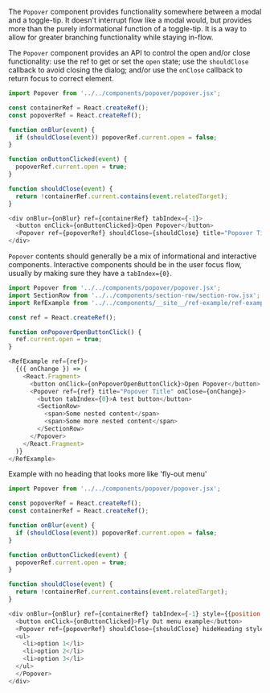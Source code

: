 The `Popover` component provides functionality somewhere between a modal and a toggle-tip. 
It doesn't interrupt flow like a modal would, but provides more than the purely informational function of a toggle-tip. 
It is a way to allow for greater branching functionality while staying in-flow.

The `Popover` component provides an API to control the open and/or close functionality:
use the ref to get or set the `open` state;
use the `shouldClose` callback to avoid closing the dialog;
and/or use the `onClose` callback to return focus to correct element.

```js
import Popover from '../../components/popover/popover.jsx';

const containerRef = React.createRef();
const popoverRef = React.createRef();

function onBlur(event) {
  if (shouldClose(event)) popoverRef.current.open = false;
}

function onButtonClicked(event) {
  popoverRef.current.open = true;
}

function shouldClose(event) {
  return !containerRef.current.contains(event.relatedTarget);
}

<div onBlur={onBlur} ref={containerRef} tabIndex={-1}>
  <button onClick={onButtonClicked}>Open Popover</button>
  <Popover ref={popoverRef} shouldClose={shouldClose} title="Popover Title" />
</div>
```


`Popover` contents should generally be a mix of informational and interactive components. 
Interactive components should be in the user focus flow, usually by making sure they have a `tabIndex={0}`.

```js
import Popover from '../../components/popover/popover.jsx';
import SectionRow from '../../components/section-row/section-row.jsx';
import RefExample from '../../components/__site__/ref-example/ref-example.jsx';

const ref = React.createRef();

function onPopoverOpenButtonClick() {
  ref.current.open = true;
}

<RefExample ref={ref}>
  {({ onChange }) => (
    <React.Fragment>
      <button onClick={onPopoverOpenButtonClick}>Open Popover</button>
      <Popover ref={ref} title="Popover Title" onClose={onChange}>
        <button tabIndex={0}>A test button</button>
        <SectionRow>
          <span>Some nested content</span>
          <span>Some more nested content</span>
        </SectionRow>
      </Popover>
    </React.Fragment>
  )}
</RefExample>
```

Example with no heading that looks more like 'fly-out menu'
```js
import Popover from '../../components/popover/popover.jsx';

const popoverRef = React.createRef();
const containerRef = React.createRef();

function onBlur(event) {
  if (shouldClose(event)) popoverRef.current.open = false;
}

function onButtonClicked(event) {
  popoverRef.current.open = true;
}

function shouldClose(event) {
  return !containerRef.current.contains(event.relatedTarget);
}

<div onBlur={onBlur} ref={containerRef} tabIndex={-1} style={{position: 'relative'}}>
  <button onClick={onButtonClicked}>Fly Out menu example</button>
  <Popover ref={popoverRef} shouldClose={shouldClose} hideHeading style={{position: 'absolute'}}>
  <ul>
    <li>option 1</li>
    <li>option 2</li>
    <li>option 3</li>
  </ul>
  </Popover>
</div>
```
